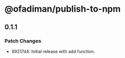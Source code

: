 # @ofadiman/publish-to-npm

## 0.1.1

### Patch Changes

- 89217d4: Initial release with add function.
